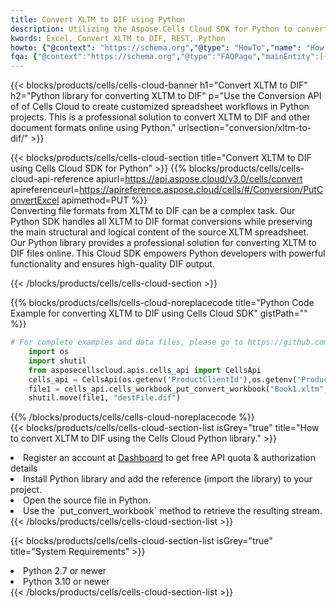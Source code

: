 ```yaml
---
title: Convert XLTM to DIF using Python 
description: Utilizing the Aspose.Cells Cloud SDK for Python to convert a XLTM format file to a DIF format file. 
kwords: Excel, Convert XLTM to DIF, REST, Python
howto: {"@context": "https://schema.org","@type": "HowTo","name": "How to convert XLTM to DIF using the Cells Cloud Python library.","description": "How to convert XLTM to DIF using the Cells Cloud Python library.","image": {"@type": "ImageObject"},"url": "/python/conversion/xltm-to-dif/","step": [{ "@type": "HowToStep","name": "How to convert XLTM to DIF using the Cells Cloud Python library. step 1", "image": {"@type": "ImageObject",},"url": "/python/conversion/xltm-to-dif/","text": "Register an account at <a href='https://dashboard.aspose.cloud/'>Dashboard</a> to get free API quota & authorization details",},{ "@type": "HowToStep","name": "How to convert XLTM to DIF using the Cells Cloud Python library. step 1", "image": {"@type": "ImageObject",},"url": "/python/conversion/xltm-to-dif/","text": "Install Python library and add the reference (import the library) to your project.",},{ "@type": "HowToStep","name": "How to convert XLTM to DIF using the Cells Cloud Python library. step 1", "image": {"@type": "ImageObject",},"url": "/python/conversion/xltm-to-dif/","text": "Open the source file in Python.",},{ "@type": "HowToStep","name": "How to convert XLTM to DIF using the Cells Cloud Python library. step 1", "image": {"@type": "ImageObject",},"url": "/python/conversion/xltm-to-dif/","text": "Use the `put_convert_workbook` method to retrieve the resulting stream.",}, ],"supply": {"@type": "HowToSupply","name": "document"},"tool": [{"@type": "HowToTool","name": "PyCharm, Visual Studio Code, Sublime, Eclipse"},{"@type": "HowToTool","name": "Aspose Cells"}],"totalTime": "PT6M"}
fqa: {"@context":"https://schema.org","@type":"FAQPage","mainEntity":[{"@type":"Question","name":"Why convert file formats in C# using REST API?","acceptedAnswer":{"@type":"Answer","text":"Documents are encoded in many ways, and some files may be incompatible with the software you use. To open and read such files, just convert them to appropriate file formats.<br/><ol><li>Install .NET SDK and add the reference (import the library) to your project.</li><li>Open the source file in C# using REST API.</li><li>Call the PutConvertWorkbookRequest() method, passing an output filename with required extension.</li><li>Get the result of conversion as a separate file.</li></ol>"}},{"@type":"Question","name":"What file formats can I convert with your C# library?","acceptedAnswer":{"@type":"Answer","text":"We support a variety of file formats for conversion using .NET library, including XLSX, Excel, xls , PDF, CSV, HTML, Markdown, XML, PNG, JPG, TIFF, Json, TXT and many more."}},{"@type":"Question","name":"What is the maximum allowed file size for conversion using this .NET library?","acceptedAnswer":{"@type":"Answer","text":"There are no file size limits for format conversions using .NET library."}}]}
---
```



{{< blocks/products/cells/cells-cloud-banner h1="Convert XLTM to DIF" h2="Python library for converting XLTM to DIF" p="Use the Conversion API of of Cells Cloud to create customized spreadsheet workflows in Python projects. This is a professional solution to convert XLTM to DIF and other document formats online using Python." urlsection="conversion/xltm-to-dif/" >}}

{{< blocks/products/cells/cells-cloud-section  title="Convert XLTM to DIF using Cells Cloud SDK for Python" >}}
{{% blocks/products/cells/cells-cloud-api-reference  apiurl=https://api.aspose.cloud/v3.0/cells/convert  apireferenceurl=https://apireference.aspose.cloud/cells/#/Conversion/PutConvertExcel  apimethod=PUT %}}
<br/>
Converting file formats from XLTM to DIF can be a complex task. Our Python SDK handles all XLTM to DIF format conversions while preserving the main structural and logical content of the source XLTM spreadsheet. Our Python library provides a professional solution for converting XLTM to DIF files online. This Cloud SDK empowers Python developers with powerful functionality and ensures high-quality DIF output.

{{< /blocks/products/cells/cells-cloud-section >}}

{{% blocks/products/cells/cells-cloud-noreplacecode title="Python Code Example for converting XLTM to DIF using Cells Cloud SDK" gistPath="" %}}
 
```python
# For complete examples and data files, please go to https://github.com/aspose-cells-cloud/aspose-cells-cloud-python/
    import os
    import shutil
    from asposecellscloud.apis.cells_api import CellsApi
    cells_api = CellsApi(os.getenv('ProductClientId'),os.getenv('ProductClientSecret'))
    file1 = cells_api.cells_workbook_put_convert_workbook("Book1.xltm",format="dif")
    shutil.move(file1, "destFile.dif")     
```
 
{{% /blocks/products/cells/cells-cloud-noreplacecode  %}}
<br/>
{{< blocks/products/cells/cells-cloud-section-list isGrey="true"  title="How to convert XLTM to DIF using the Cells Cloud Python library." >}}
<li>Register an account at <a href="https://dashboard.aspose.cloud/">Dashboard</a> to get free API quota & authorization details</li>
<li>Install Python library and add the reference (import the library) to your project.</li>
<li>Open the source file in Python.</li>
<li>Use the `put_convert_workbook` method to retrieve the resulting stream.</li>
{{< /blocks/products/cells/cells-cloud-section-list >}}

{{< blocks/products/cells/cells-cloud-section-list isGrey="true"  title="System Requirements" >}}
<li>Python 2.7 or newer</li>
<li>Python 3.10 or newer</li>
{{< /blocks/products/cells/cells-cloud-section-list >}}
